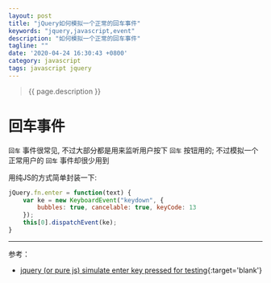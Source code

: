 ```yaml
---
layout: post
title: "jQuery如何模拟一个正常的回车事件"
keywords: "jquery,javascript,event"
description: "如何模拟一个正常的回车事件"
tagline: ""
date: '2020-04-24 16:30:43 +0800'
category: javascript
tags: javascript jquery
---
```

> {{ page.description }}


# 回车事件

`回车` 事件很常见, 不过大部分都是用来监听用户按下 `回车` 按钮用的; 不过模拟一个正常用户的 `回车` 事件却很少用到

用纯JS的方式简单封装一下:

```js
jQuery.fn.enter = function(text) {
    var ke = new KeyboardEvent("keydown", {
        bubbles: true, cancelable: true, keyCode: 13
    });
    this[0].dispatchEvent(ke);
}
```

---
参考：
- [jquery (or pure js) simulate enter key pressed for testing](https://stackoverflow.com/questions/3276794/jquery-or-pure-js-simulate-enter-key-pressed-for-testing){:target='blank'}

